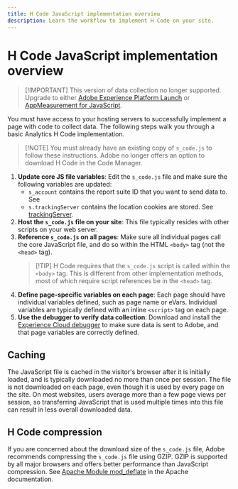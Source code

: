 ```yaml
---
title: H Code JavaScript implementation overview
description: Learn the workflow to implement H Code on your site.
---
```


# H Code JavaScript implementation overview

> [!IMPORTANT] This version of data collection no longer supported. Upgrade to either [Adobe Experience Platform Launch](../../launch/overview.md) or [AppMeasurement for JavaScript](../overview.md).

You must have access to your hosting servers to successfully implement a page with code to collect data. The following steps walk you through a basic Analytics H Code implementation.

> [!NOTE] You must already have an existing copy of `s_code.js` to follow these instructions. Adobe no longer offers an option to download H Code in the Code Manager.

1. **Update core JS file variables**: Edit the `s_code.js` file and make sure the following variables are updated:
   * `s_account` contains the report suite ID that you want to send data to. See
   * `s.trackingServer` contains the location cookies are stored. See [trackingServer](../../vars/config-vars/../page-vars/trackingserver.md).
2. **Host the `s_code.js` file on your site**: This file typically resides with other scripts on your web server.
3. **Reference `s_code.js` on all pages**: Make sure all individual pages call the core JavaScript file, and do so within the HTML `<body>` tag (not the `<head>` tag).
   > [!TIP] H Code requires that the `s_code.js` script is called within the `<body>` tag. This is different from other implementation methods, most of which require script references be in the `<head>` tag.
4. **Define page-specific variables on each page**: Each page should have individual variables defined, such as page name or eVars. Individual variables are typically defined with an inline `<script>` tag on each page.
5. **Use the debugger to verify data collection**: Download and install the [Experience Cloud debugger](../../validate/debugger.md) to make sure data is sent to Adobe, and that page variables are correctly defined.

## Caching

The JavaScript file is cached in the visitor's browser after it is initially loaded, and is typically downloaded no more than once per session. The file is not downloaded on each page, even though it is used by every page on the site. On most websites, users average more than a few page views per session, so transferring JavaScript that is used multiple times into this file can result in less overall downloaded data.

## H Code compression

If you are concerned about the download size of the `s_code.js` file, Adobe recommends compressing the `s_code.js` file using GZIP. GZIP is supported by all major browsers and offers better performance than JavaScript compression. See [Apache Module mod_deflate](http://httpd.apache.org/docs/current/mod/mod_deflate.html) in the Apache documentation.
